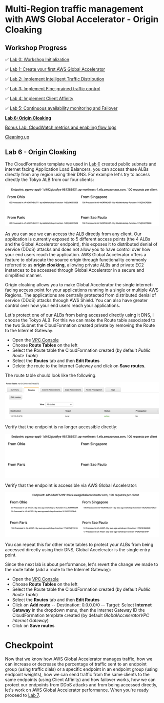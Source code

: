 # Multi-Region traffic management with AWS Global Accelerator - Origin Cloaking

## Workshop Progress
✅ [Lab 0: Workshop Initialization](../lab-0-init)

✅ [Lab 1: Create your first AWS Global Accelerator](../lab-1-create-aws-global-accelerator)

✅ [Lab 2: Implement Intelligent Traffic Distribution](../lab-2-traffic-distribution)

✅ [Lab 3: Implement Fine-grained traffic control](../lab-3-fine-grained-control)

✅ [Lab 4: Implement Client Affinity](../lab-4-client-affinity)

✅ [Lab 5: Continuous availability monitoring and Failover](../lab-5-observability)

**[Lab 6: Origin Cloaking](../lab-6-origin-cloaking)**

[Bonus Lab: CloudWatch metrics and enabling flow logs](../bonus-lab)

[Cleaning up](../clean-up)

## Lab 6 - Origin Cloaking

The CloudFormation template we used in [Lab 0](../lab-0-init) created public subnets and internet facing Application Load Balancers, you can access these ALBs directly from any region using their DNS. For example let's try to access directly the Tokyo ALB from our four clients:

<kbd>![x](images/alb-origin-directly.png)</kbd>

As you can see we can access the ALB directly from any client. Our application is currently exposed to 5 different access points (the 4 ALBs and the Global Accelerator endpoint), this exposes it to distributed denial of service (DDoS) attacks and does not allow you to have control over how your end users reach the application. AWS Global Accelerator offers a feature to obfuscate the source origin through functionality commonly referred to as **origin cloaking,** allowing private ALBs and private EC2 instances to be accessed through Global Accelerator in a secure and simplified manner.

Origin cloaking allows you to make Global Accelerator the single internet-facing access point for your applications running in a single or multiple AWS Regions. The applications are centrally protected from distributed denial of service (DDoS) attacks through AWS Shield. You can also have greater control over how your end users reach your applications.

Let's protect one of our ALBs from being accessed directly using it DNS, I choose the Tokyo ALB. For this we can make the Route table associated to the two Subnet the CloudFormation created private by removing the Route to the Internet Gateway:

- Open the [VPC Console](https://ap-northeast-1.console.aws.amazon.com/vpc/home?region=ap-northeast-1)
- Choose **Route Tables** on the left
- Select the Route table the CloudFormation created (by default *Public Route Table*)
- Select the **Routes** tab and then **Edit Routes**
- Delete the route to the Internet Gateway and click on **Save routes**.

The route table should look like the following:

<kbd>![x](images/private-subnet.png)</kbd>

Verify that the endpoint is no longer accessible directly:

<kbd>![x](images/endpoint-not-accessible.png)</kbd>

Verify that the endpoint is accessible via AWS Global Accelerator:

<kbd>![x](images/endpoint-accessible-via-aga.png)</kbd>

You can repeat this for other route tables to protect your ALBs from being accessed directly using their DNS, Global Accelerator is the single entry point.

Since the next lab is about performance, let's revert the change we made to the route table (add a route to the Internet Gateway):

- Open the [VPC Console](https://ap-northeast-1.console.aws.amazon.com/vpc/home?region=ap-northeast-1)
- Choose **Route Tables** on the left
- Select the Route table the CloudFormation created (by default *Public Route Table*)
- Select the **Routes** tab and then **Edit Routes**
- Click on **Add route**
-- Destination: 0.0.0.0/0
-- Target: Select **Internet Gateway** in the dropdown menu, then the Internet Gateway ID the CloudFormation template created (by default *GlobalAcceleratorVPC Internet Gateway*)
- Click on **Save routes**

# Checkpoint

Now that we know how AWS Global Accelerator manages traffic, how we can increase or decrease the percentage of traffic sent to an endpoint group (using traffic dials) or a specific endpoint in an endpoint group (using endpoint weights), how we can send traffic from the same clients to the same endpoints (using Client Affinity) and how failover works, how we can protect our endpoints from DDoS attacks and from being accessed directly, let's work on AWS Global Accelerator performance. When you're ready proceed to [Lab 7](../lab-7-aga-performance).
